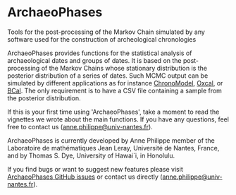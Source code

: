 # ArchaeoPhases
Tools for the post-processing of the Markov Chain simulated by any software used for the construction of archeological chronologies


ArchaeoPhases provides functions for the statistical analysis of archaeological dates and groups of dates. It is based on the post-processing of the Markov Chains whose stationary distribution is the posterior distribution of a series of dates. Such MCMC output can be simulated by different applications as for instance [ChronoModel](http://www.chronomodel.fr), [Oxcal](https://c14.arch.ox.ac.uk/oxcal.html), or [BCal](http://bcal.shef.ac.uk/).  The only requirement is to have a CSV file containing a sample from the posterior distribution.


If this is your first time using 'ArchaeoPhases', take a moment to read the vignettes we wrote about the main functions. If you have any questions, feel free to contact us (anne.philippe@univ-nantes.fr).

ArchaeoPhases is currently developed by Anne Philippe member of the Laboratoire de mathématiques Jean Leray, Université de Nantes, France, and by Thomas S. Dye, University of Hawai`i, in Honolulu.


If you find bugs or want to suggest new features please visit [ArchaeoPhases GitHub issues](https://github.com/ArchaeoStat/ArchaeoPhases/issues) or contact us directly (anne.philippe@univ-nantes.fr).
